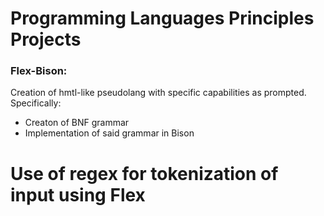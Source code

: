 # **Programming Languages Principles Projects**

### Flex-Bison:

Creation of hmtl-like pseudolang with specific capabilities as prompted. Specifically:

* Creaton of BNF grammar
* Implementation of said grammar in Bison
# Use of regex for tokenization of input using Flex
